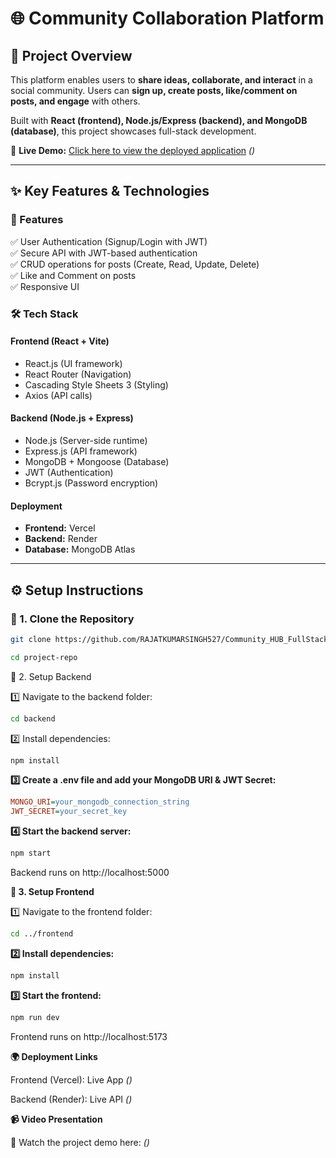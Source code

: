 # 🌐 Community Collaboration Platform  

## 🚀 Project Overview  
This platform enables users to **share ideas, collaborate, and interact** in a social community. Users can **sign up, create posts, like/comment on posts, and engage** with others.  

Built with **React (frontend), Node.js/Express (backend), and MongoDB (database)**, this project showcases full-stack development.  

🔗 **Live Demo:** [Click here to view the deployed application](#) *()*  

---

## ✨ Key Features & Technologies  

### 🌟 Features  
✅ User Authentication (Signup/Login with JWT)  
✅ Secure API with JWT-based authentication  
✅ CRUD operations for posts (Create, Read, Update, Delete)  
✅ Like and Comment on posts  
✅ Responsive UI  

### 🛠️ Tech Stack  
#### **Frontend (React + Vite)**
- React.js (UI framework)
- React Router (Navigation)
- Cascading Style Sheets 3 (Styling)
- Axios (API calls)

#### **Backend (Node.js + Express)**
- Node.js (Server-side runtime)
- Express.js (API framework)
- MongoDB + Mongoose (Database)
- JWT (Authentication)
- Bcrypt.js (Password encryption)

#### **Deployment**
- **Frontend:** Vercel  
- **Backend:** Render  
- **Database:** MongoDB Atlas  

---

## ⚙️ Setup Instructions  

### 🔹 1. Clone the Repository  
```bash
git clone https://github.com/RAJATKUMARSINGH527/Community_HUB_FullStack_Website.git

cd project-repo
```
🔹 2. Setup Backend

1️⃣ Navigate to the backend folder:

```bash
cd backend

```

2️⃣ Install dependencies:

```bash
npm install

```
**3️⃣ Create a .env file and add your MongoDB URI & JWT Secret:**

```ini
MONGO_URI=your_mongodb_connection_string
JWT_SECRET=your_secret_key
```

**4️⃣ Start the backend server:**

```bash
npm start

```
Backend runs on http://localhost:5000

**🔹 3. Setup Frontend**

1️⃣ Navigate to the frontend folder:

```bash
cd ../frontend

```

**2️⃣ Install dependencies:**

```bash
npm install

```

**3️⃣ Start the frontend:**

```bash
npm run dev

```
Frontend runs on http://localhost:5173


**🌍 Deployment Links**

Frontend (Vercel): Live App *()* 

Backend (Render): Live API *()* 


**📹 Video Presentation**

🎥 Watch the project demo here: *()* 

